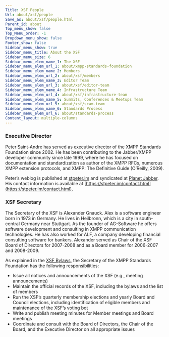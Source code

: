 ```yaml
---
Title: XSF People
Url: about/xsf/people
Save_as: about/xsf/people.html
Parent_id: about
Top_menu_show: false
Top_Menu_order: -1
Dropdown_menu_show: false
Footer_show: false
Sidebar_menu_show: true
Sidebar_menu_title: About the XSF
Sidebar_menu_size: 6
Sidebar_menu_elem_name_1: The XSF
Sidebar_menu_elem_url_1: about/xmpp-standards-foundation
Sidebar_menu_elem_name_2: Members
Sidebar_menu_elem_url_2: about/xsf/members
Sidebar_menu_elem_name_3: Editor Team
Sidebar_menu_elem_url_3: about/xsf/editor-team
Sidebar_menu_elem_name_4: Infrastructure Team
Sidebar_menu_elem_url_4: about/xsf/infrastructure-team
Sidebar_menu_elem_name_5: Summits, Conferences & Meetups Team
Sidebar_menu_elem_url_5: about/xsf/scam-team
Sidebar_menu_elem_name_6: Standards Process
Sidebar_menu_elem_url_6: about/standards-process
Content_layout: multiple-columns
---
```


### Executive Director

Peter Saint-Andre has served as executive director of the XMPP Standards Foundation since 2002. He has been contributing to the Jabber/XMPP developer community since late 1999, where he has focused on documentation and standardization as author of the XMPP RFCs, numerous XMPP extension protocols, and XMPP: The Definitive Guide (O’Reilly, 2009).

Peter’s weblog is published at [stpeter.im](https://stpeter.im) and syndicated at [Planet Jabber](https://planet.jabber.org). His contact information is available at [https://stpeter.im/contact.html](https://stpeter.im/contact.html).

### XSF Secretary

The Secretary of the XSF is Alexander Gnauck. Alex is a software engineer born in 1973 in Germany. He lives in Heilbronn, which is a city in south-central Germany near Stuttgart. As the founder of AG-Software he offers software development and consulting in XMPP communication technologies. He has also worked for ALF, a company developing financial consulting software for bankers. Alexander served as Chair of the XSF Board of Directors for 2007-2008 and as a Board member for 2006-2007 and 2008-2009.

As explained in the [XSF Bylaws](/about/xsf/bylaws), the Secretary of the XMPP Standards Foundation has the following responsibilities:

- Issue all notices and announcements of the XSF (e.g., meeting announcements)
- Maintain the official records of the XSF, including the bylaws and the list of members
- Run the XSF’s quarterly membership elections and yearly Board and Council elections, including identification of eligible members and maintenance of the XSF’s voting bot
- Write and publish meeting minutes for Member meetings and Board meetings
- Coordinate and consult with the Board of Directors, the Chair of the Board, and the Executive Director on all appropriate issues
